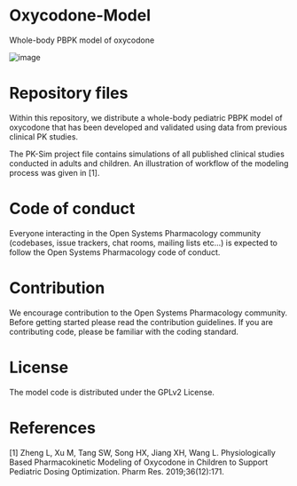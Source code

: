 # Oxycodone-Model

Whole-body PBPK model of oxycodone

![image](https://github.com/regulus92/Oxycodone-Model/blob/master/oxycodone.png)

# Repository files
Within this repository, we distribute a whole-body pediatric PBPK model of oxycodone that has been developed and validated using data from previous clinical PK studies.

The PK-Sim project file contains simulations of all published clinical studies conducted in adults and children. An illustration of workflow of the modeling process was given in [1].

# Code of conduct
Everyone interacting in the Open Systems Pharmacology community (codebases, issue trackers, chat rooms, mailing lists etc...) is expected to follow the Open Systems Pharmacology code of conduct.

# Contribution
We encourage contribution to the Open Systems Pharmacology community. Before getting started please read the contribution guidelines. If you are contributing code, please be familiar with the coding standard.

# License
The model code is distributed under the GPLv2 License.

# References
[1] Zheng L, Xu M, Tang SW, Song HX, Jiang XH, Wang L. Physiologically Based Pharmacokinetic Modeling of Oxycodone in Children to Support Pediatric Dosing Optimization. Pharm Res. 2019;36(12):171.

